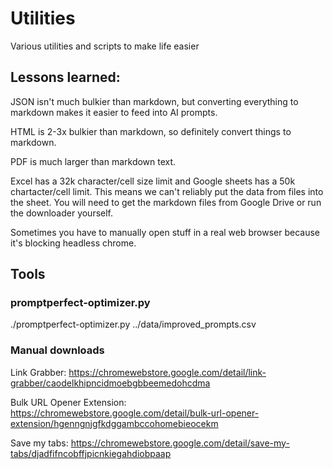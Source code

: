 # Utilities

Various utilities and scripts to make life easier

## Lessons learned:

JSON isn't much bulkier than markdown, but converting everything to markdown makes it easier to feed into AI prompts.

HTML is 2-3x bulkier than markdown, so definitely convert things to markdown.

PDF is much larger than markdown text.

Excel has a 32k character/cell size limit and Google sheets has a 50k chartacter/cell limit. This means we can't reliably put the data from files into the sheet. You will need to get the markdown files from Google Drive or run the downloader yourself.

Sometimes you have to manually open stuff in a real web browser because it's blocking headless chrome.

## Tools

### promptperfect-optimizer.py

./promptperfect-optimizer.py ../data/improved_prompts.csv

### Manual downloads

Link Grabber:
https://chromewebstore.google.com/detail/link-grabber/caodelkhipncidmoebgbbeemedohcdma

Bulk URL Opener Extension:
https://chromewebstore.google.com/detail/bulk-url-opener-extension/hgenngnjgfkdggambccohomebieocekm

Save my tabs:
https://chromewebstore.google.com/detail/save-my-tabs/djadfifncobffjpicnkiegahdiobpaap









